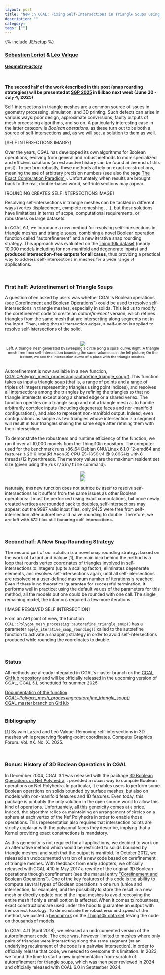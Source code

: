 ```yaml
---
layout: post
title: "New in CGAL: Fixing Self-Intersections in Triangle Soups using Snap Rounding"
description: ""
category:
tags: [""]
---
```

{% include JB/setup %}

<h3><a href="https://geometryfactory.com/who-we-are/">Sébastien Loriot</a> & <a href="https://geometryfactory.com/who-we-are/">Léo Valque</a></h3>
<h4><a href="https://geometryfactory.com/">GeometryFactory</a></h4>

<br>
<p><b>The second half of the work described in this post (snap rounding strategies)
will be presented at <a href="https://sgp2025.my.canva.site/">SGP 2025</a> in Bilbao next week (June 30 - July 4, 2025)</b></p>

<p>Self-intersections in triangle meshes are a common source of issues in geometry processing, simulation,
and 3D printing. Such defects can arise in various ways: poor design, approximate conversions,
faulty outputs of mesh processing algorithms, and so on.
A particularly interesting case in the latter category is <em>Boolean operations</em>, as these
turn out to be both a source of self-intersections and, as we will see,
a solution to them as well.
</p>

[SELF INTERSECTIONS IMAGE?]

<p>
Over the years, CGAL has developped its own algorithms for Boolean operations,
evolving from general and robust methods to more specialized and efficient solutions
(an exhaustive history can be found at the end of this post). To perform robustly,
these methods all rely on exact constructions, meaning the use of arbitrary precision numbers
(see also the page <a href="https://www.cgal.org/exact.html">The Exact Computation Paradigm </a>).
Unfortunately, when results are brought back to the real, double-based world,
self-intersections may appear.</p>

[ROUNDING CREATES SELF INTERSECTIONS IMAGE]

<p>Resolving self-intersections in triangle meshes can be tackled in different ways (vertex
displacement, complete remeshing, ...), but these solutions have limitations in terms of scope,
computational requirements, or robustness on large datasets.</p>

<p>In CGAL 6.1, we introduce a new method for resolving self-intersections in triangle meshes
and triangle soups, combining a novel Boolean operation function called "autorefinement"
and a new iterative snap rounding strategy. This approach was evaluated on
the <a href="https://ten-thousand-models.appspot.com/">Thingi10k dataset</a>
(nearly 10,000 models including for non-manifold and degenerate inputs) and <b>produced intersection-free
outputs for all cases</b>, thus providing a practical way to address self-intersections in meshes
for a wide range of applications.</p>

<br>
<h3>First half: Autorefinement of Triangle Soups</h3>

<p>A question often asked by users was whether CGAL's Boolean operations
(see <a href="https://doc.cgal.org/latest/Polygon_mesh_processing/index.html#title16">Corefinement
and Boolean Operations"</a>) could be used to resolve self-intersections in triangle meshes, especially in solids.
This led us to modify the corefinement code to create an <em>autorefinement</em> version,
which refines triangles from the same mesh that are intersecting along segments not in the input.
Then, using those intersection edges, a self-union is applied to resolve self-intersections of the solid.</p>

<br>
<div style="text-align:center;">
  <a href="../../../../images/cylinder_autorefine.png"><img src="../../../../images/cylinder_autorefine.png" style="max-width:95%"/></a>
  <br><small>Left: A triangle mesh generated by sweeping a circle along a spiral curve;
             Right: A triangle mesh free from self-intersection bounding the same volume as in the left picture;
             On the bottom, we see the intersection curve of a plane with the triangle meshes.</small>
</div>
<br>

<p>Autorefinement is now available in a new function, <a href="https://doc.cgal.org/6.0/Polygon_mesh_processing/group__PMP__corefinement__grp.html#gaec85370aa0b2acc0919e5f8406cfb74c">CGAL::Polygon_mesh_processing::autorefine_triangle_soup()</a>.
This function takes as input a triangle soup (that is, a range of points and a range of triples of integers representing
triangles using point indices), and resolves all intersections among the triangles by refining the triangles
so that no triangle intersects except along a shared edge or a shared vertex. The function operates on a triangle soup
and not a triangle mesh as to handle arbitrarily complex inputs (including degenerate faces
and non-manifold configurations), and also to represent non-manifold output. Indeed,
even configurations as simple as two triangles whose intersection is a segment will result in
four triangles sharing the same edge after refining them with their intersection.
</p>

<p>
To demonstrate the robustness and runtime efficiency of the function, we ran it over
all 10,000 models from the Thingi10k repository.
The computer used for the benchmark runs x86_64 Debian GNU/Linux 6.1.0-12-amd64 and features
a 2016 Intel(R) Xeon(R) CPU E5-1650 v4 @ 3.60GHz with 6 threads/12 hyperthreads.
The memory values are the maximum resident set size (given using the <tt>/usr/bin/time</tt> command).
</p>

<div style="text-align:center;">
  <a href="../../../../images/autoref_runtime.png"><img src="../../../../images/autoref_runtime.png" style="max-width:95%"/></a>
</div>
<div style="text-align:center;">
  <a href="../../../../images/autoref_mem.png"><img src="../../../../images/autoref_mem.png" style="max-width:95%"/></a>
</div>

<p>Naturally, this new function does not suffice by itself to resolve self-intersections
as it suffers from the same issues as other Boolean operations: it must be performed using
exact computations, but once newly created vertices are rounded back to doubles, self-intersections
may appear: out the 9997 valid input files, only 9425 were free from self-intersection
after autorefine and naive rounding to double. Therefore, we are left with 572 files
still featuring self-intersections.</p>

<br>
<h3>Second half: A New Snap Rounding Strategy</h3>

<p>The second part of our solution is a novel snap rounding strategy: based on the work of Lazard and Valque [1],
the main idea behind the method is a loop that rounds vertex coordinates of triangles involved
in self-intersections to integers (up to a scaling factor), eliminates degenerate
elements, and resolves self-intersections again, until all self-intersections are resolved
or a user-defined maximum number of iterations is reached. Even if there is no theoretical guarantee
for successful termination, it performs well in practice: using the default values of the parameters for this method,
all the models but one could be rounded with one call. The single remaining model, the infamous required a few more iterations.</p>

[IMAGE RESOLVED SELF INTERSECTION]

<p>From an API point of view, the function <code>CGAL::Polygon_mesh_processing::autorefine_triangle_soup()</code>
has a parameter <code>apply_iterative_snap_rounding()</code> called to the autorefine
function to activate a snapping strategy in order to avoid self-intersections produced while rounding the coordinates to double.</p>

<br>
<h3>Status</h3>

<p>All methods are already integrated in CGAL's master branch on the
<a href="https://github.com/CGAL/cgal/">CGAL GitHub repository</a> and
will be officially released in the upcoming version of CGAL, CGAL 6.1, scheduled for summer 2025.</p>

<i class="bi bi-book"></i>
<a href="https://doc.cgal.org/6.1/Polygon_mesh_processing/group__PMP__corefinement__grp.html#gaec85370aa0b2acc0919e5f8406cfb74c">Documentation of the function <em>CGAL::Polygon_mesh_processing::autorefine_triangle_soup()</em></a>
<br>
<i class="bi bi-arrow-down-circle"></i>
<a href="https://github.com/CGAL/cgal/tree/master">CGAL master branch on GitHub</a>
<br><br>

<h3>Bibliography</h3>

[1] Sylvain Lazard and Leo Valque. Removing self-intersections in 3D meshes while preserving floating-point coordinates. Computer Graphics Forum. Vol. XX. No. X. 2025.

<br>
<h3>Bonus: History of 3D Boolean Operations in CGAL</h3>

<p>In December 2004, CGAL 3.1 was released with the package <a href="https://doc.cgal.org/latest/Nef_3">3D Boolean Operations on Nef Polyhedra</a>
It provided a robust way to compute Boolean operations on Nef Polyhedra. In particular, it enables users to perform some Boolean operations
on solids bounded by surface meshes, but also on models with non-manifold features and 1D features. Even today, this package is probably
the only solution in the open source world to allow this kind of operations. Unfortuantely, all this genericity comes at a price. Indeed, the algorithm
relies on maintaining an arrangement of circles on a sphere at each vertex of the Nef Polyhedra in order to enable those operations.
This representation also requires that intersection points are strictly coplanar with the polygonal faces they describe, implying that
a Kernel providing exact constructions is mandatory.
</p>

<p>As this genericity is not required for all applications, we decided to work on an alternative method which would be restricted to solids
bounded by triangle meshes, and such that the output is manifold. In October 2012, we released an undocumented version of a new code
based on corefinement of triangle meshes. With feedback from early adopters, we officially released with CGAL 4.10 in May 2017
a rewrite of the original 3D Boolean operations through corefinement (see the manual entry <a href="https://doc.cgal.org/latest/Polygon_mesh_processing/index.html#title16">"Corefinement and Boolean Operations"</a>).
One of the key features of this code is the ability to compute several types of Boolean operations in one run (union and intersection,
for example), and the possibility to store the result in a new mesh or directly update one of the input meshes to avoid recopying the entire
mesh if only a small portion is affected. When it comes to robustness, exact constructions are used under the hood to guarantee an output
with the correct topology. To demonstrate the robustness and speed of the method, we posted a <a href="https://www.linkedin.com/pulse/benchmarking-mesh-union-using-cgal-libigl-sebastien-loriot/">benchmark</a>
on the <a href="https://ten-thousand-models.appspot.com/">Thingi10k data set</a> testing the code on thousands of models.
</p>

<p>In CGAL 4.11 (April 2018), we released an undocumented version of the autorefinement code. The code was, however, limited to
meshes where only pairs of triangles were intersecting along the same segment (as an underlying requirement of the code is
a pairwise intersection). In order to officially release that code, we needed to overcome this limitation.
In 2023, we found the time to start a new implementation from-scratch of autorefinement for triangle soups,
which was then peer reviewed in 2024 and officially released with CGAL 6.0 in September 2024.
</p>
